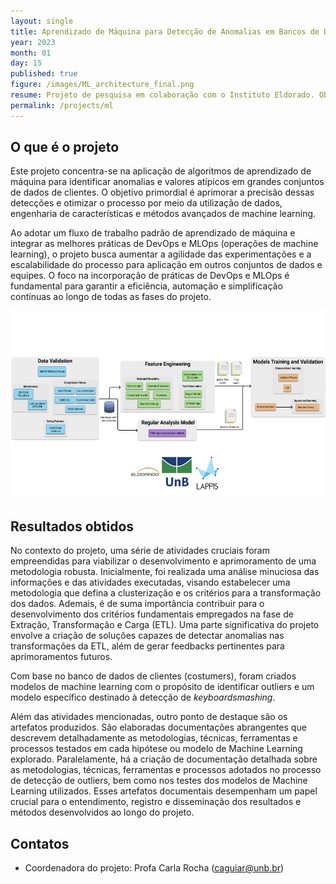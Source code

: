 ```yaml
---
layout: single
title: Aprendizado de Máquina para Detecção de Anomalias em Bancos de Dados de Clientes - Parceria com o Instituto Eldorado/Dell - 2021
year: 2023
month: 01
day: 15
published: true
figure: /images/ML_architecture_final.png
resume: Projeto de pesquisa em colaboração com o Instituto Eldorado. Objetivo é aplicar algoritmos de machine learning para identificar anomalias no banco de dados de customers da Dell.
permalink: /projects/ml
---
```


## O que é o projeto

Este projeto concentra-se na aplicação de algoritmos de aprendizado de máquina para identificar anomalias e valores atípicos em grandes conjuntos de dados de clientes. O objetivo primordial é aprimorar a precisão dessas detecções e otimizar o processo por meio da utilização de dados, engenharia de características e métodos avançados de machine learning.

Ao adotar um fluxo de trabalho padrão de aprendizado de máquina e integrar as melhores práticas de DevOps e MLOps (operações de machine learning), o projeto busca aumentar a agilidade das experimentações e a escalabilidade do processo para aplicação em outros conjuntos de dados e equipes. O foco na incorporação de práticas de DevOps e MLOps é fundamental para garantir a eficiência, automação e simplificação contínuas ao longo de todas as fases do projeto.

<img src="/images/ML_architecture_final.png" alt="ML_architecture_final" style="height: 300px;" />

## Resultados obtidos

No contexto do projeto, uma série de atividades cruciais foram empreendidas para viabilizar o desenvolvimento e aprimoramento de uma metodologia robusta. Inicialmente, foi realizada uma análise minuciosa das informações e das atividades executadas, visando estabelecer uma metodologia que defina a clusterização e os critérios para a transformação dos dados. Ademais, é de suma importância contribuir para o desenvolvimento dos critérios fundamentais empregados na fase de Extração, Transformação e Carga (ETL). Uma parte significativa do projeto envolve a criação de soluções capazes de detectar anomalias nas transformações da ETL, além de gerar feedbacks pertinentes para aprimoramentos futuros.

Com base no banco de dados de clientes (costumers), foram criados modelos de machine learning com o propósito de identificar outliers e um modelo específico destinado à detecção de *keyboardsmashing*.


Além das atividades mencionadas, outro ponto de destaque são os artefatos produzidos. São elaboradas documentações abrangentes que descrevem detalhadamente as metodologias, técnicas, ferramentas e processos testados em cada hipótese ou modelo de Machine Learning explorado. Paralelamente, há a criação de documentação detalhada sobre as metodologias, técnicas, ferramentas e processos adotados no processo de detecção de outliers, bem como nos testes dos modelos de Machine Learning utilizados. Esses artefatos documentais desempenham um papel crucial para o entendimento, registro e disseminação dos resultados e métodos desenvolvidos ao longo do projeto.

## Contatos

- Coordenadora do projeto: Profa Carla Rocha ([caguiar@unb.br](caguiar@unb.br))
